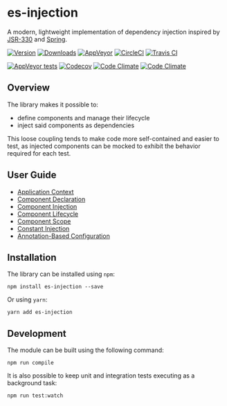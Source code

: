 # es-injection

A modern, lightweight implementation of dependency injection inspired by [JSR-330](https://jcp.org/en/jsr/detail?id=330) and [Spring](https://docs.spring.io/spring-boot/docs/current/reference/html/using-boot-spring-beans-and-dependency-injection.html).

[![Version](https://img.shields.io/npm/v/es-injection.svg?label=Version&style=for-the-badge&logo=npm)](https://www.npmjs.com/package/es-injection)
[![Downloads](https://img.shields.io/npm/dt/es-injection.svg?label=Downloads&style=for-the-badge&logo=npm)](https://www.npmjs.com/package/es-injection)
[![AppVeyor](https://img.shields.io/appveyor/ci/rraziel/es-injection/master.svg?label=Win32&style=for-the-badge&logo=appveyor)](https://ci.appveyor.com/project/rraziel/es-injection)
[![CircleCI](https://img.shields.io/circleci/project/github/rraziel/es-injection/master.svg?label=MacOS&style=for-the-badge&logo=circleci)](https://circleci.com/gh/rraziel/es-injection)
[![Travis CI](https://img.shields.io/travis/rraziel/es-injection/master.svg?label=Linux&style=for-the-badge&logo=travis)](https://travis-ci.org/rraziel/es-injection)

[![AppVeyor tests](https://img.shields.io/appveyor/tests/rraziel/es-injection/master.svg?label=Tests&style=for-the-badge&logo=appveyor)](https://ci.appveyor.com/project/rraziel/es-injection/build/tests)
[![Codecov](https://img.shields.io/codecov/c/github/rraziel/es-injection.svg?label=Coverage&style=for-the-badge&logo=codecov)](https://codecov.io/gh/rraziel/es-injection)
[![Code Climate](https://img.shields.io/codeclimate/maintainability/rraziel/es-injection.svg?label=Maintainability&style=for-the-badge&logo=codeclimate)](https://codeclimate.com/github/rraziel/es-injection)
[![Code Climate](https://img.shields.io/codeclimate/issues/rraziel/es-injection.svg?label=Code%20Issues&style=for-the-badge&logo=codeclimate)](https://codeclimate.com/github/rraziel/es-injection/issues)

## Overview

The library makes it possible to:

- define components and manage their lifecycle
- inject said components as dependencies

This loose coupling tends to make code more self-contained and easier to test, as injected components can be mocked to exhibit the behavior required for each test.

## User Guide

* [Application Context](doc/application-context.md)
* [Component Declaration](doc/component-declaration.md)
* [Component Injection](doc/component-injection.md)
* [Component Lifecycle](doc/component-lifecycle.md)
* [Component Scope](doc/component-scope.md)
* [Constant Injection](doc/constant-injection.md)
* [Annotation-Based Configuration](doc/annotation-configuration.md)

## Installation

The library can be installed using `npm`:

```
npm install es-injection --save
```

Or using `yarn`:

```
yarn add es-injection
```

## Development

The module can be built using the following command:

```
npm run compile
```

It is also possible to keep unit and integration tests executing as a background task:

```
npm run test:watch
```
